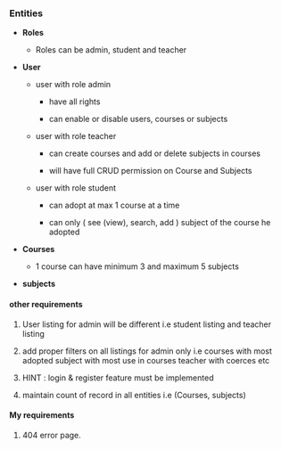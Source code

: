 ### Entities

*   **Roles**

    *   Roles can be admin, student and teacher

*   **User**

    *   user with role admin

        *   have all rights

        *   can enable or disable users, courses or subjects

    *   user with role teacher

        *   can create courses and add or delete subjects in courses

        *   will have full CRUD permission on Course and Subjects

    *   user with role student

        *   can adopt at max 1 course at a time

        *   can only ( see (view), search, add ) subject of the course he adopted

*   **Courses**

    *   1 course can have minimum 3 and maximum 5 subjects

*   **subjects**

#### other requirements

1.  User listing for admin will be different i.e student listing and teacher listing

2.  add proper filters on all listings for admin only i.e courses with most adopted subject with most use in courses teacher with coerces etc

3.  HINT : login & register feature must be implemented

4.  maintain count of record in all entities i.e (Courses, subjects)

#### My requirements

1.  404 error page.